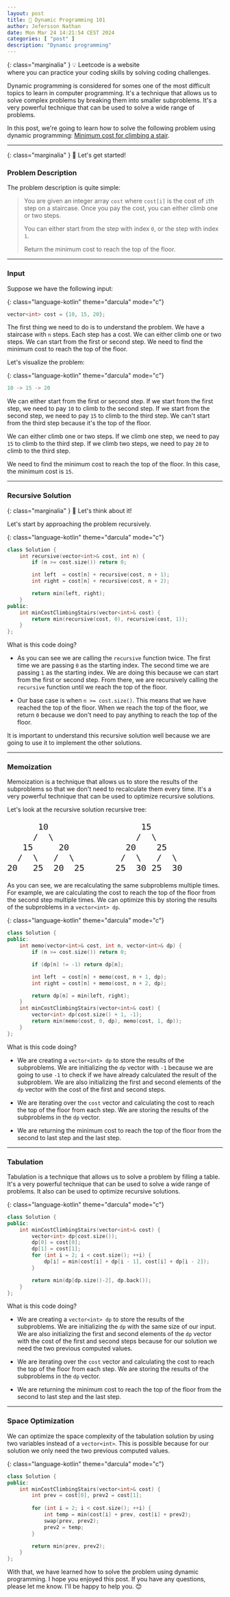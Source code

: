 ```yaml
---
layout: post
title: 🐥 Dynamic Programming 101
author: Jefersson Nathan
date: Mon Mar 24 14:21:54 CEST 2024
categories: [ "post" ]
description: "Dynamic programming"
---
```


{: class="marginalia" }
💡 Leetcode is a website<br /> where you can practice your coding skills by solving coding challenges.

Dynamic programming is considered for somes one of the most difficult topics to learn in
computer programming. It's a technique that allows us to solve complex problems by breaking
them into smaller subproblems. It's a very powerful technique that can be used to solve a
wide range of problems.

In this post, we're going to learn how to solve the following problem using dynamic programming:
[Minimum cost for climbing a stair](https://leetcode.com/problems/min-cost-climbing-stairs/description/).

---

{: class="marginalia" }
🚀 Let's get started!

### Problem Description

The problem description is quite simple:

> You are given an integer array `cost` where `cost[i]` is the cost of `i`th step on a staircase.
> Once you pay the cost, you can either climb one or two steps.
> 
> You can either start from the step with index `0`, or the step with index `1`.
> 
> Return the minimum cost to reach the top of the floor.

---

### Input

Suppose we have the following input:

{: class="language-kotlin" theme="darcula" mode="c"}
```cpp
vector<int> cost = {10, 15, 20};
```

The first thing we need to do is to understand the problem. We have a staircase with `n` steps.
Each step has a cost. We can either climb one or two steps. We can start from the first or second
step. We need to find the minimum cost to reach the top of the floor.

Let's visualize the problem:

{: class="language-kotlin" theme="darcula" mode="c"}
```cpp
10 -> 15 -> 20
```

We can either start from the first or second step. If we start from the first step, we need to pay
`10` to climb to the second step. If we start from the second step, we need to pay `15` to climb to
the third step. We can't start from the third step because it's the top of the floor.

We can either climb one or two steps. If we climb one step, we need to pay `15` to climb to the third
step. If we climb two steps, we need to pay `20` to climb to the third step.

We need to find the minimum cost to reach the top of the floor. In this case, the minimum cost is `15`.

---

### Recursive Solution

{: class="marginalia" }
🧠 Let's think about it!

Let's start by approaching the problem recursively.

{: class="language-kotlin" theme="darcula" mode="c"}
```cpp
class Solution {
    int recursive(vector<int>& cost, int n) {
        if (n >= cost.size()) return 0;

        int left  = cost[n] + recursive(cost, n + 1);
        int right = cost[n] + recursive(cost, n + 2);

        return min(left, right);
    }
public:
    int minCostClimbingStairs(vector<int>& cost) {
        return min(recursive(cost, 0), recursive(cost, 1));
    }
};
```

What is this code doing?

* As you can see we are calling the `recursive` function twice. The first time we are passing `0` as
the starting index. The second time we are passing `1` as the starting index. We are doing this
because we can start from the first or second step. From there, we are recursively calling the
`recursive` function until we reach the top of the floor.

* Our base case is when `n >= cost.size()`. This means that we have reached the top of the floor.
When we reach the top of the floor, we return `0` because we don't need to pay anything to reach
the top of the floor.

It is important to understand this recursive solution well because we are going to use it to
implement the other solutions.

---

### Memoization

Memoization is a technique that allows us to store the results of the subproblems so that we don't
need to recalculate them every time. It's a very powerful technique that can be used to optimize
recursive solutions.

Let's look at the recursive solution recursive tree:

<pre style="font-size: 20px">
      10                  15
     /  \                /  \
   15     20           20    25
  /  \   /  \         /  \   /  \
20   25  20  25      25  30 25  30
</pre>

As you can see, we are recalculating the same subproblems multiple times. For example, we are
calculating the cost to reach the top of the floor from the second step multiple times. We can
optimize this by storing the results of the subproblems in a `vector<int> dp`.

{: class="language-kotlin" theme="darcula" mode="c"}
```cpp
class Solution {
public:
    int memo(vector<int>& cost, int n, vector<int>& dp) {
        if (n >= cost.size()) return 0;

        if (dp[n] != -1) return dp[n];

        int left  = cost[n] + memo(cost, n + 1, dp);
        int right = cost[n] + memo(cost, n + 2, dp);

        return dp[n] = min(left, right);
    }
    int minCostClimbingStairs(vector<int>& cost) {
        vector<int> dp(cost.size() + 1, -1);
        return min(memo(cost, 0, dp), memo(cost, 1, dp));
    }
};
```

What is this code doing?

* We are creating a `vector<int> dp` to store the results of the subproblems. We are initializing
  the `dp` vector with `-1` because we are going to use `-1` to check if we have already calculated
  the result of the subproblem. We are also initializing the first and second elements of the `dp`
  vector with the cost of the first and second steps.

* We are iterating over the `cost` vector and calculating the cost to reach the top of the floor
  from each step. We are storing the results of the subproblems in the `dp` vector.

* We are returning the minimum cost to reach the top of the floor from the second to last step and
  the last step.

---

### Tabulation

Tabulation is a technique that allows us to solve a problem by filling a table. It's a very powerful
technique that can be used to solve a wide range of problems. It also can be used to optimize
recursive solutions. 

{: class="language-kotlin" theme="darcula" mode="c"}
```cpp
class Solution {
public:
    int minCostClimbingStairs(vector<int>& cost) {
        vector<int> dp(cost.size());
        dp[0] = cost[0];
        dp[1] = cost[1];
        for (int i = 2; i < cost.size(); ++i) {
            dp[i] = min(cost[i] + dp[i - 1], cost[i] + dp[i - 2]);
        }

        return min(dp[dp.size()-2], dp.back());
    }
};
```

What is this code doing?

* We are creating a `vector<int> dp` to store the results of the subproblems. We are initializing
  the `dp` with the same size of our input. We are also initializing the first and second elements
  of the `dp` vector with the cost of the first and second steps because for our solution we need
  the two previous computed values.

* We are iterating over the `cost` vector and calculating the cost to reach the top of the floor
  from each step. We are storing the results of the subproblems in the `dp` vector.

* We are returning the minimum cost to reach the top of the floor from the second to last step and
  the last step.

---

### Space Optimization

We can optimize the space complexity of the tabulation solution by using two variables instead of
a `vector<int>`. This is possible because for our solution we only need the two previous computed
values.

{: class="language-kotlin" theme="darcula" mode="c"}
```cpp
class Solution {
public:
    int minCostClimbingStairs(vector<int>& cost) {
        int prev = cost[0], prev2 = cost[1];
		
        for (int i = 2; i < cost.size(); ++i) {
            int temp = min(cost[i] + prev, cost[i] + prev2);
            swap(prev, prev2);
            prev2 = temp;
        }

        return min(prev, prev2);
    }
};
```

With that, we have learned how to solve the problem using dynamic programming. I hope you enjoyed
this post. If you have any questions, please let me know. I'll be happy to help you. 😊